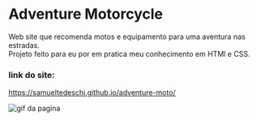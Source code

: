 # Adventure Motorcycle
Web site que recomenda motos e equipamento para uma aventura nas estradas.<br>
Projeto feito para eu por em pratica meu conhecimento em HTMl e CSS.

### link do site:<br>
https://samueltedeschi.github.io/adventure-moto/

![gif da pagina](https://github.com/samuelTedeschi/adventure-moto/blob/master/Peek%2019-05-2022%2020-06.gif)
